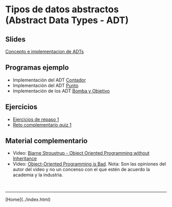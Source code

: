 # Tipos de datos abstractos<BR>(Abstract Data Types - ADT)

## Slides

[Concepto e implementacion de ADTs](../slides/01.1-ADT-sem01.pdf)

## Programas ejemplo
- Implementación del ADT [Contador](Contador.html)  
- Implementación del ADT [Punto](Punto2D.html)  
- Implementación de los ADT [Bomba y Objetivo](BombasObjetivos.html)

## Ejercicios

- [Ejercicios de repaso 1](Ejercicios1.pdf)
- [Reto complementario quiz 1](reto.html)

## Material complementario

- Video: [Bjarne Stroustrup - Object Oriented Programming without Inheritance](https://www.youtube.com/watch?v=xcpSLRpOMJM)
- Video: [Object-Oriented Programming is Bad](https://www.youtube.com/watch?v=QM1iUe6IofM). Nota: Son las opiniones del autor del video y no un concenso con el que estén de acuerdo la academia y la industria.

<BR>
<HR>
[Home](../index.html)
<BR>

